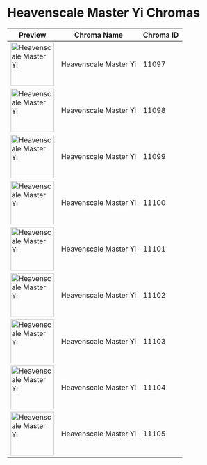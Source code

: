 # Heavenscale Master Yi Chromas

| Preview | Chroma Name | Chroma ID |
|---|---|---|
| <img src='https://raw.communitydragon.org/latest/plugins/rcp-be-lol-game-data/global/default/v1/champion-chroma-images/11/11097.png' alt='Heavenscale Master Yi' width='100'> | Heavenscale Master Yi | 11097 |
| <img src='https://raw.communitydragon.org/latest/plugins/rcp-be-lol-game-data/global/default/v1/champion-chroma-images/11/11098.png' alt='Heavenscale Master Yi' width='100'> | Heavenscale Master Yi | 11098 |
| <img src='https://raw.communitydragon.org/latest/plugins/rcp-be-lol-game-data/global/default/v1/champion-chroma-images/11/11099.png' alt='Heavenscale Master Yi' width='100'> | Heavenscale Master Yi | 11099 |
| <img src='https://raw.communitydragon.org/latest/plugins/rcp-be-lol-game-data/global/default/v1/champion-chroma-images/11/11100.png' alt='Heavenscale Master Yi' width='100'> | Heavenscale Master Yi | 11100 |
| <img src='https://raw.communitydragon.org/latest/plugins/rcp-be-lol-game-data/global/default/v1/champion-chroma-images/11/11101.png' alt='Heavenscale Master Yi' width='100'> | Heavenscale Master Yi | 11101 |
| <img src='https://raw.communitydragon.org/latest/plugins/rcp-be-lol-game-data/global/default/v1/champion-chroma-images/11/11102.png' alt='Heavenscale Master Yi' width='100'> | Heavenscale Master Yi | 11102 |
| <img src='https://raw.communitydragon.org/latest/plugins/rcp-be-lol-game-data/global/default/v1/champion-chroma-images/11/11103.png' alt='Heavenscale Master Yi' width='100'> | Heavenscale Master Yi | 11103 |
| <img src='https://raw.communitydragon.org/latest/plugins/rcp-be-lol-game-data/global/default/v1/champion-chroma-images/11/11104.png' alt='Heavenscale Master Yi' width='100'> | Heavenscale Master Yi | 11104 |
| <img src='https://raw.communitydragon.org/latest/plugins/rcp-be-lol-game-data/global/default/v1/champion-chroma-images/11/11105.png' alt='Heavenscale Master Yi' width='100'> | Heavenscale Master Yi | 11105 |
